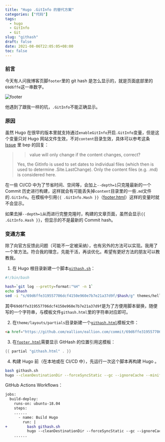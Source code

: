 ```yaml
---
title: "Hugo .GitInfo 的替代方案"
categories: ["代码"]
tags: 
  - hugo
  - GitInfo
  - Git
slug: "githash"
draft: false
date: 2021-08-06T22:05:05+08:00
toc: false 
---
```


### 前言

今天有人问我博客页脚`footer`里的 git hash 是怎么显示的，就是页面底部里的`69d6ffe`这一串数字。

![footer](https://images.eallion.com/picgo/20210807221331.png)

他遇到了跟我一样的坑，`.GitInfo`不能正确显示。

### 原因

虽然 Hugo 在很早的版本里就支持通过`enableGitInfo`开启`.GitInfo`变量，但是这个变量只对 Hugo 网站文件生效，不对`content`目录生效，具体可以参考这条 [Issue](https://github.com/gohugoio/hugo/issues/7310#issuecomment-633253085) 里 bep 的回复：

> >  value will only change if the content changes, correct?
> 
> Yes, the GitInfo is used to set dates to individual files (which then is used to determine .Site.LastChange). Only the content files (e.g. .md) is considered here.

在一些 CI/CD 中为了节省时间、空间等，会加上`--depth=1`只克隆最新的一个 Commit 历史进行构建，这样就会有可能丢失掉`content`目录里的一些`.md`文件的`.GitInfo`。在模板中引用`{{ .GitInfo.Hash }}`（[footer.html](https://github.com/eallion/eallion.com/blob/620b7b76804c864ac1f98bd997b482ac723ec112/themes/hello-friend/layouts/partials/footer.html#L58-L64)）这样的变量时就不会显示。 

如果去掉`--depth=1`从而进行完整克隆时，构建的文章页面，虽然会显示`{{ .GitInfo.Hash }}`，但显示的不是最新的 Commit hash。

### 变通方案

除了向官方反馈此问题（可能不一定被采纳），也有另外的方法可以实现。我用了一个笨方法。符合我的理念，先能干活，再谈优化。希望有更好方法的朋友可以教教我。

1. 在 Hugo 根目录新建一个脚本[`githash.sh`](https://github.com/eallion/eallion.com/blob/main/githash.sh)：

```bash
#!/bin/bash

hash=`git log --pretty=format:"%H" -n 1`
echo $hash
sed -i "s/69d6ffe319557706dcf4150e960e7b7e21a37d9f/$hash/g" themes/hello-friend/layouts/partials/githash.html
```

其中`69d6ffe319557706dcf4150e960e7b7e21a37d9f`是为了方便用脚本替换，随便写的一个字符串，与模板文件`githash.html`里的字符串对应即可。

2. 在`theme/layouts/partials`目录新建一个[`githash.html`](https://github.com/eallion/eallion.com/blob/main/themes/hello-friend/layouts/partials/githash.html)模板文件：

```html
<a href="https://github.com/eallion/eallion.com/commit/69d6ffe319557706dcf4150e960e7b7e21a37d9f" target="_blank" rel="noopener noreferrer" >{{ substr "69d6ffe319557706dcf4150e960e7b7e21a37d9f" 0 7 }}</a>
```

3. 在[`footer.html`](https://github.com/eallion/eallion.com/blob/main/themes/hello-friend/layouts/partials/footer.html#L57)需要显示 GitHash 的位置引用这模板：

```go
{{ partial "githash.html" . }}
```

4. 构建 Hugo 前（在本地或在 CI/CD 中），先运行一次这个脚本再构建 Hugo 。

```bash
bash githash.sh
hugo --cleanDestinationDir --forceSyncStatic --gc --ignoreCache --minify --enableGitInfo
```
GitHub Actions Workflows：
```diff
jobs:
  build-deploy:
    runs-on: ubuntu-18.04
    steps:
    ......
      - name: Build Hugo
        run: |
+         bash githash.sh
          hugo --cleanDestinationDir --forceSyncStatic --gc --ignoreCache --minify --enableGitInfo
    ......
```
